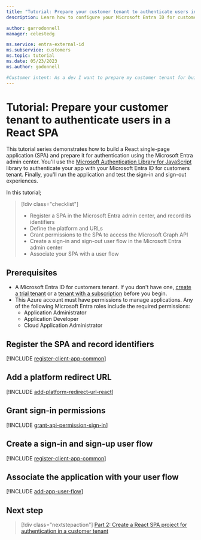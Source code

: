 ```yaml
---
title: "Tutorial: Prepare your customer tenant to authenticate users in a React SPA"
description: Learn how to configure your Microsoft Entra ID for customers tenant for authentication with a React single-page app (SPA).

author: garrodonnell
manager: celestedg

ms.service: entra-external-id
ms.subservice: customers
ms.topic: tutorial
ms.date: 05/23/2023
ms.author: godonnell

#Customer intent: As a dev I want to prepare my customer tenant for building a single-page app (SPA) with React
---
```


# Tutorial: Prepare your customer tenant to authenticate users in a React SPA

This tutorial series demonstrates how to build a React single-page application (SPA) and prepare it for authentication using the Microsoft Entra admin center. You'll use the [Microsoft Authentication Library for JavaScript](/javascript/api/overview/msal-overview) library to authenticate your app with your Microsoft Entra ID for customers tenant. Finally, you'll run the application and test the sign-in and sign-out experiences.

In this tutorial;

> [!div class="checklist"]
>
> - Register a SPA in the Microsoft Entra admin center, and record its identifiers
> - Define the platform and URLs
> - Grant permissions to the SPA to access the Microsoft Graph API
> - Create a sign-in and sign-out user flow in the Microsoft Entra admin center
> - Associate your SPA with a user flow

## Prerequisites

- A Microsoft Entra ID for customers tenant. If you don't have one, [create a trial tenant](https://aka.ms/ciam-free-trial) or a [tenant with a subscription](./quickstart-tenant-setup.md) before you begin.
- This Azure account must have permissions to manage applications. Any of the following Microsoft Entra roles include the required permissions:
    - Application Administrator
    - Application Developer
    - Cloud Application Administrator

## Register the SPA and record identifiers

[!INCLUDE [register-client-app-common](./includes/register-app/register-client-app-common.md)]

## Add a platform redirect URL

[!INCLUDE [add-platform-redirect-url-react](./includes/register-app/add-platform-redirect-url-react.md)]

## Grant sign-in permissions

[!INCLUDE [grant-api-permission-sign-in](./includes/register-app/grant-api-permission-sign-in.md)]

## Create a sign-in and sign-up user flow

[!INCLUDE [register-client-app-common](./includes/configure-user-flow/create-sign-in-sign-out-user-flow.md)]

## Associate the application with your user flow

[!INCLUDE [add-app-user-flow](./includes/configure-user-flow/add-app-user-flow.md)]

## Next step

> [!div class="nextstepaction"]
> [Part 2: Create a React SPA project for authentication in a customer tenant](./tutorial-single-page-app-react-sign-in-prepare-app.md)
